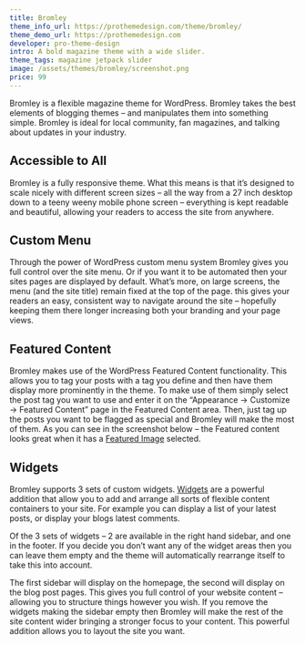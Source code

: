 ```yaml
---
title: Bromley
theme_info_url: https://prothemedesign.com/theme/bromley/
theme_demo_url: https://prothemedesign.com
developer: pro-theme-design
intro: A bold magazine theme with a wide slider.
theme_tags: magazine jetpack slider
image: /assets/themes/bromley/screenshot.png
price: 99
---
```


Bromley is a flexible magazine theme for WordPress. Bromley takes the best elements of blogging themes – and manipulates them into something simple. Bromley is ideal for local community, fan magazines, and talking about updates in your industry.

## Accessible to All

Bromley is a fully responsive theme. What this means is that it’s designed to scale nicely with different screen sizes – all the way from a 27 inch desktop down to a teeny weeny mobile phone screen – everything is kept readable and beautiful, allowing your readers to access the site from anywhere.

## Custom Menu

Through the power of WordPress custom menu system Bromley gives you full control over the site menu. Or if you want it to be automated then your sites pages are displayed by default. What’s more, on large screens, the menu (and the site title) remain fixed at the top of the page. this gives your readers an easy, consistent way to navigate around the site – hopefully keeping them there longer increasing both your branding and your page views.

## Featured Content

Bromley makes use of the WordPress Featured Content functionality. This allows you to tag your posts with a tag you define and then have them display more prominently in the theme. To make use of them simply select the post tag you want to use and enter it on the “Appearance → Customize → Featured Content” page in the Featured Content area. Then, just tag up the posts you want to be flagged as special and Bromley will make the most of them. As you can see in the screenshot below – the Featured content looks great when it has a <a href="http://en.support.wordpress.com/featured-images/">Featured Image</a> selected.

## Widgets

Bromley supports 3 sets of custom widgets. <a href="http://en.support.wordpress.com/widgets/">Widgets</a> are a powerful addition that allow you to add and arrange all sorts of flexible content containers to your site. For example you can display a list of your latest posts, or display your blogs latest comments.

Of the 3 sets of widgets – 2 are available in the right hand sidebar, and one in the footer. If you decide you don’t want any of the widget areas then you can leave them empty and the theme will automatically rearrange itself to take this into account.

The first sidebar will display on the homepage, the second will display on the blog post pages. This gives you full control of your website content – allowing you to structure things however you wish. If you remove the widgets making the sidebar empty then Bromley will make the rest of the site content wider bringing a stronger focus to your content. This powerful addition allows you to layout the site you want.

